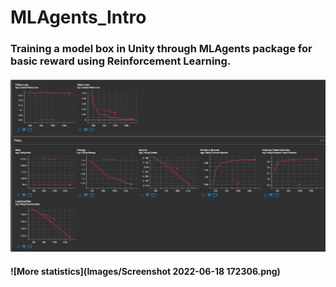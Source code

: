 # MLAgents_Intro

### Training a model box in Unity through MLAgents package for basic reward using Reinforcement Learning.

#### ![Some statistics](Images/MoreStats.png)

#### ![More statistics](Images/Screenshot 2022-06-18 172306.png)
